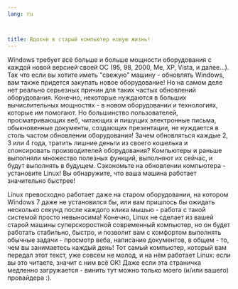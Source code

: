 ```yaml
---
lang: ru



title: Вдохни в старый компьютер новую жизнь!
---
```


Windows требует всё больше и больше мощности оборудования с
каждой новой версией своей ОС (95, 98, 2000, Ме, ХР, Vista, и далее...).
Так что если вы хотите иметь "свежую" машину - обновлять Windows, вам
также придется закупать новое оборудование! Но на самом деле нет реально
серьезных причин для таких частых обновлений оборудования. Конечно, некоторые
нуждаются в больших вычислительных мощностях - в новом оборудовании и
технологиях, которые им помогают. Но большинство пользователей, 
просматривающих веб, читающих и пишущих электронные письма, обыкновенные
документы, создающих презентации, не нуждается в столь частом обновлении
оборудования! Зачем обновляться каждые 2, 3 или 4 года, тратить лишние
деньги из своего кошелька и спонсировать производителей оборудования?
Компьютеры и раньше выполняли множество полезных функций, выполняют
их сейчас, и будут выполнять в будущем. Сэкономьте на обновлении 
компьютера - установите Linux! Вы обнаружите, что ваша машина работает
значительно быстрее! 

Linux превосходно работает даже на старом оборудовании, на котором
Windows 7 даже не установился бы, или вам пришлось бы ожидать несколько
секунд после каждого клика мышью - работа с такой системой просто 
невыносима! Конечно, Linux не сделает из вашей старой машины 
суперскоростной современный компьютер, но он будет работать стабильно,
быстро, и позволит вам с комфортом выполнять обычные задачи - просмотр
веба, написание документов, в общем - то, чем вы занимаетесь каждый день!
Тот самый компьютер, который вам передал этот текст, уже совсем не молод,
и на нём работает Linux: если вы это читаете, значит с ним всё ОК!
Даже если эта страничка медленно загружается - винить тут можно только
моего (и/или вашего) провайдера :).




